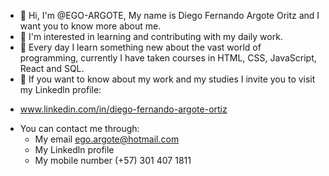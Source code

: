 - 👋 Hi, I'm @EGO-ARGOTE, My name is Diego Fernando Argote Oritz and I want you to know more about me.
- 👀 I'm interested in learning and contributing with my daily work.
- 🌱 Every day I learn something new about the vast world of programming, currently I have taken courses in HTML, CSS, JavaScript, React and SQL.
 - 💼 If you want to know about my work and my studies I invite you to visit my Linkedln profile:
  * www.linkedin.com/in/diego-fernando-argote-ortiz
- You can contact me through:
  * My email ego.argote@hotmail.com
  * My Linkedln profile
  * My mobile number (+57) 301 407 1811
